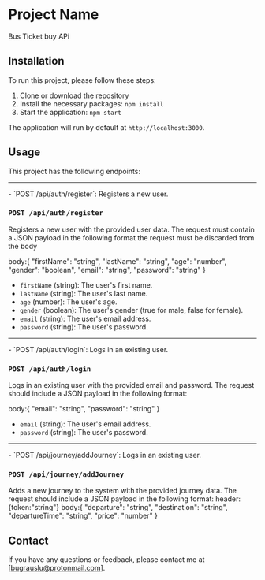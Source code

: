 # Project Name

Bus Ticket buy APi

## Installation

To run this project, please follow these steps:

1. Clone or download the repository
2. Install the necessary packages: `npm install`
3. Start the application: `npm start`

The application will run by default at `http://localhost:3000`.

## Usage

This project has the following endpoints:

<hr>
- `POST /api/auth/register`: Registers a new user.

### `POST /api/auth/register`

Registers a new user with the provided user data. The request must contain a JSON payload in the following format the request must be discarded from the body

body:{
"firstName": "string",
"lastName": "string",
"age": "number",
"gender": "boolean",
"email": "string",
"password": "string"
}

- `firstName` (string): The user's first name.
- `lastName` (string): The user's last name.
- `age` (number): The user's age.
- `gender` (boolean): The user's gender (true for male, false for female).
- `email` (string): The user's email address.
- `password` (string): The user's password.

<hr>
- `POST /api/auth/login`: Logs in an existing user.

### `POST /api/auth/login`

Logs in an existing user with the provided email and password. The request should include a JSON payload in the following format:

body:{
"email": "string",
"password": "string"
}


- `email` (string): The user's email address.
- `password` (string): The user's password.


<hr>
- `POST /api/journey/addJourney`: Logs in an existing user.

### `POST /api/journey/addJourney`

Adds a new journey to the system with the provided journey data. The request should include a JSON payload in the following format:
header:{token:"string"}
body:{
"departure": "string",
"destination": "string",
"departureTime": "string",
"price": "number"
}

## Contact

If you have any questions or feedback, please contact me at [bugrauslu@protonmail.com].



